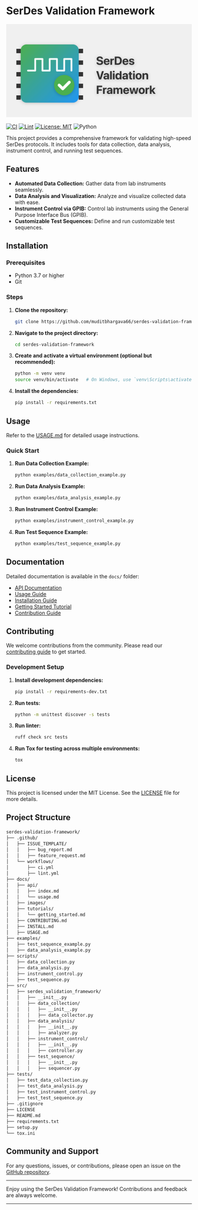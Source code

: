 # SerDes Validation Framework

![Banner](docs/images/serdes-framework-banner.png)

[![CI](https://github.com/muditbhargava66/serdes-validation-framework/actions/workflows/ci.yml/badge.svg?branch=main)](https://github.com/muditbhargava66/serdes-validation-framework/actions/workflows/ci.yml)
[![Lint](https://github.com/muditbhargava66/serdes-validation-framework/actions/workflows/lint.yml/badge.svg?branch=main)](https://github.com/muditbhargava66/serdes-validation-framework/actions/workflows/lint.yml)
[![License: MIT](https://img.shields.io/badge/license-MIT-blue.svg)](https://opensource.org/licenses/MIT)
![Python](https://img.shields.io/badge/python-3.10-blue.svg)

This project provides a comprehensive framework for validating high-speed SerDes protocols. It includes tools for data collection, data analysis, instrument control, and running test sequences.

## Features

- **Automated Data Collection:** Gather data from lab instruments seamlessly.
- **Data Analysis and Visualization:** Analyze and visualize collected data with ease.
- **Instrument Control via GPIB:** Control lab instruments using the General Purpose Interface Bus (GPIB).
- **Customizable Test Sequences:** Define and run customizable test sequences.

## Installation

### Prerequisites

- Python 3.7 or higher
- Git

### Steps

1. **Clone the repository:**

    ```bash
    git clone https://github.com/muditbhargava66/serdes-validation-framework.git
    ```

2. **Navigate to the project directory:**

    ```bash
    cd serdes-validation-framework
    ```

3. **Create and activate a virtual environment (optional but recommended):**

    ```bash
    python -m venv venv
    source venv/bin/activate   # On Windows, use `venv\Scripts\activate`
    ```

4. **Install the dependencies:**

    ```bash
    pip install -r requirements.txt
    ```

## Usage

Refer to the [USAGE.md](docs/USAGE.md) for detailed usage instructions.

### Quick Start

1. **Run Data Collection Example:**

    ```bash
    python examples/data_collection_example.py
    ```

2. **Run Data Analysis Example:**

    ```bash
    python examples/data_analysis_example.py
    ```

3. **Run Instrument Control Example:**

    ```bash
    python examples/instrument_control_example.py
    ```

4. **Run Test Sequence Example:**

    ```bash
    python examples/test_sequence_example.py
    ```

## Documentation

Detailed documentation is available in the `docs/` folder:

- [API Documentation](docs/api/index.md)
- [Usage Guide](docs/USAGE.md)
- [Installation Guide](docs/INSTALL.md)
- [Getting Started Tutorial](docs/tutorials/getting_started.md)
- [Contribution Guide](docs/CONTRIBUTING.md)

## Contributing

We welcome contributions from the community. Please read our [contributing guide](docs/CONTRIBUTING.md) to get started.

### Development Setup

1. **Install development dependencies:**

    ```bash
    pip install -r requirements-dev.txt
    ```

2. **Run tests:**

    ```bash
    python -m unittest discover -s tests
    ```

3. **Run linter:**

    ```bash
    ruff check src tests
    ```

4. **Run Tox for testing across multiple environments:**

    ```bash
    tox
    ```

## License

This project is licensed under the MIT License. See the [LICENSE](LICENSE) file for more details.

## Project Structure

```plaintext
serdes-validation-framework/
├── .github/
│   ├── ISSUE_TEMPLATE/
│   │   ├── bug_report.md
│   │   ├── feature_request.md
│   └── workflows/
│       ├── ci.yml
│       ├── lint.yml
├── docs/
│   ├── api/
│   │   ├── index.md
│   │   └── usage.md
│   ├── images/
│   ├── tutorials/
│   │   └── getting_started.md
│   ├── CONTRIBUTING.md
│   ├── INSTALL.md
│   ├── USAGE.md
├── examples/
│   ├── test_sequence_example.py
│   ├── data_analysis_example.py
├── scripts/
│   ├── data_collection.py
│   ├── data_analysis.py
│   ├── instrument_control.py
│   ├── test_sequence.py
├── src/
│   ├── serdes_validation_framework/
│   │   ├── __init__.py
│   │   ├── data_collection/
│   │   │   ├── __init__.py
│   │   │   ├── data_collector.py
│   │   ├── data_analysis/
│   │   │   ├── __init__.py
│   │   │   ├── analyzer.py
│   │   ├── instrument_control/
│   │   │   ├── __init__.py
│   │   │   ├── controller.py
│   │   ├── test_sequence/
│   │   │   ├── __init__.py
│   │   │   ├── sequencer.py
├── tests/
│   ├── test_data_collection.py
│   ├── test_data_analysis.py
│   ├── test_instrument_control.py
│   ├── test_test_sequence.py
├── .gitignore
├── LICENSE
├── README.md
├── requirements.txt
├── setup.py
└── tox.ini
```

## Community and Support

For any questions, issues, or contributions, please open an issue on the [GitHub repository](https://github.com/muditbhargava66/serdes-validation-framework/issues).

---

Enjoy using the SerDes Validation Framework! Contributions and feedback are always welcome.

---